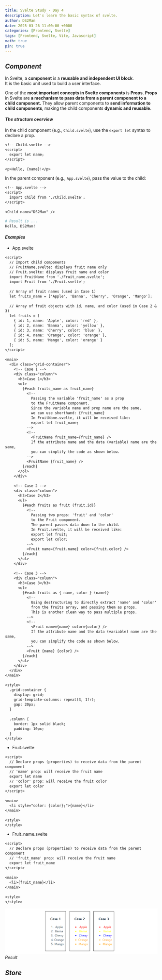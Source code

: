 ```yaml
---
title: Svelte Study - Day 4
description: Let's learn the basic syntax of svelte.
author: DS2Man
date: 2025-03-26 11:00:00 +0000
categories: [Frontend, Svelte]
tags: [Frontend, Svelte, Vite, Javascript]
math: true
pin: true
---
```



## *Component*

In Svelte, a **component** is a **reusable and independent UI block**.  
It is the basic unit used to build a user interface.    

One of the **most important concepts in Svelte components** is **Props**.
**Props** in Svelte are **a mechanism to pass data from a parent component to a child component.**  They allow parent components to **send information to child components**, making the child components **dynamic and reusable**.

#### *The structure overview*

In the child component (e.g., `Child.svelte`), use the `export let` syntax to declare a prop.

```svelte
<!-- Child.svelte -->
<script>
  export let name;
</script>

<p>Hello, {name}!</p>
```

In the parent component (e.g., `App.svelte`), pass the value to the child:

```svelte
<!-- App.svelte -->
<script>
  import Child from './Child.svelte';
</script>

<Child name="DS2Man" />
```

```bash
# Result is ...
Hello, DS2Man!
```

#### *Examples*

- App.svelte

```svelte
<script>
  // Import child components
  // FruitName.svelte: displays fruit name only
  // Fruit.svelte: displays fruit name and color
  import FruitName from './Fruit_name.svelte';
  import Fruit from './Fruit.svelte';

  // Array of fruit names (used in Case 1)
  let fruits_name = ['Apple', 'Banna', 'Cherry', 'Orange', 'Mango'];

  // Array of fruit objects with id, name, and color (used in Case 2 & 3)
  let fruits = [
    { id: 1, name: 'Apple', color: 'red' },
    { id: 2, name: 'Banna', color: 'yellow' },
    { id: 3, name: 'Cherry', color: 'blue' },
    { id: 4, name: 'Orange', color: 'orange' },
    { id: 5, name: 'Mango', color: 'orange' }
  ];
</script>

<main>
  <div class="grid-container">
    <!-- Case 1 -->
    <div class="column">
      <h3>Case 1</h3>
      <ol>
        {#each fruits_name as fruit_name}          
          <!-- 
            Passing the variable 'fruit_name' as a prop
            to the FruitName component.
            Since the variable name and prop name are the same,
            we can use shorthand: {fruit_name}
            In FruitName.svelte, it will be received like:
            export let fruit_name;
          -->
          <!-- 
            <FruitName fruit_name={fruit_name} /> 
            If the attribute name and the data (variable) name are the same, 
            you can simplify the code as shown below.
          -->
          <FruitName {fruit_name} />
        {/each}
      </ol>
    </div>

    <!-- Case 2 -->
    <div class="column">
      <h3>Case 2</h3>
      <ul>
        {#each fruits as fruit (fruit.id)}
          <!-- 
            Passing two props: 'fruit' and 'color'
            to the Fruit component.
            The parent passes data down to the child.
            In Fruit.svelte, it will be received like:
            export let fruit;
            export let color;
          -->
          <Fruit name={fruit.name} color={fruit.color} />
        {/each}
      </ul>
    </div>

    <!-- Case 3 -->
    <div class="column">
      <h3>Case 3</h3>
      <ul>
        {#each fruits as { name, color } (name)}
          <!-- 
            Using destructuring to directly extract 'name' and 'color'
            from the fruits array, and passing them as props.
            This is another clean way to pass multiple props.
          -->
          <!-- 
            <Fruit name={name} color={color} />
            If the attribute name and the data (variable) name are the same, 
            you can simplify the code as shown below.
          -->
          <Fruit {name} {color} />
        {/each}
      </ul>
    </div>
  </div>
</main>

<style>
  .grid-container {
    display: grid;
    grid-template-columns: repeat(3, 1fr);
    gap: 20px;
  }

  .column {
    border: 1px solid black;
    padding: 10px;
  }
</style>
```

- Fruit.svelte

```svelte
<script>
  // Declare props (properties) to receive data from the parent component
  // 'name' prop: will receive the fruit name
  export let name
  // 'color' prop: will receive the fruit color
  export let color
</script>

<main>
  <li style="color: {color};">{name}</li>    
</main>

<style>
</style>
```

- Fruit_name.svelte

```svelte
<script>
  // Declare props (properties) to receive data from the parent component
  // 'fruit_name' prop: will receive the fruit name
  export let fruit_name
</script>

<main>
  <li>{fruit_name}</li>    
</main>

<style>
</style>
```

![Result](/assets/img/svelte/2025-03-26-SVELTE4_1.png)
_Result_

## *Store*